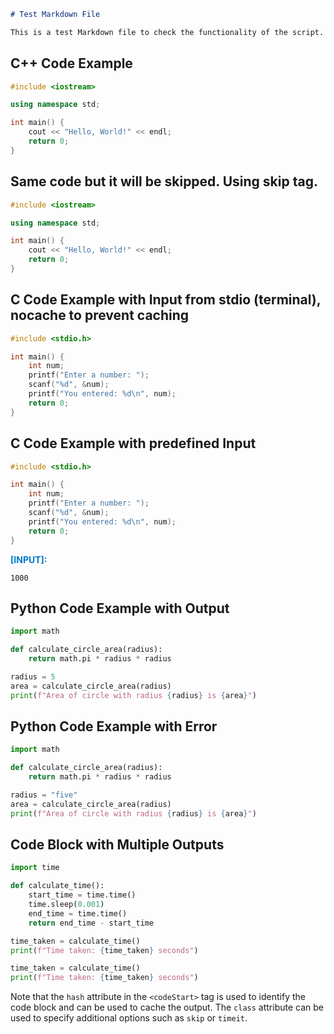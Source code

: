 

```markdown
# Test Markdown File

This is a test Markdown file to check the functionality of the script.
```

## C++ Code Example

<codeStart class="" />

```cpp
#include <iostream>

using namespace std;

int main() {
    cout << "Hello, World!" << endl;   
    return 0;
}
```            

                           
<codeEnd/>

## Same code but it will be skipped. Using skip tag.

<codeStart class="skip"/>

```cpp
#include <iostream>

using namespace std;

int main() {
    cout << "Hello, World!" << endl;   
    return 0;
}
```

<codeEnd/>

## C Code Example with Input from stdio (terminal), nocache to prevent caching

<codeStart class="nocache" />

```c
#include <stdio.h>

int main() {
    int num;
    printf("Enter a number: ");
    scanf("%d", &num);
    printf("You entered: %d\n", num);
    return 0;
}
```            

                           
<codeEnd/>

## C Code Example with predefined Input

<codeStart class="nocache" />

```c
#include <stdio.h>

int main() {
    int num;
    printf("Enter a number: ");
    scanf("%d", &num);
    printf("You entered: %d\n", num);
    return 0;
}
```            

<span style="color: #007ACC; font-weight: bold;">[INPUT]:</span>
```input                   
1000
```

                           
<codeEnd/>

## Python Code Example with Output

<codeStart class="" />

```py
import math

def calculate_circle_area(radius):
    return math.pi * radius * radius

radius = 5
area = calculate_circle_area(radius)
print(f"Area of circle with radius {radius} is {area}")
```            

                           
<codeEnd/>

## Python Code Example with Error

<codeStart class="" />

```py
import math

def calculate_circle_area(radius):
    return math.pi * radius * radius

radius = "five"
area = calculate_circle_area(radius)
print(f"Area of circle with radius {radius} is {area}")
```            

                           
<codeEnd/>

## Code Block with Multiple Outputs

<codeStart class="timeit nocache" />

```py
import time

def calculate_time():
    start_time = time.time()
    time.sleep(0.001)
    end_time = time.time()
    return end_time - start_time

time_taken = calculate_time()
print(f"Time taken: {time_taken} seconds")

time_taken = calculate_time()
print(f"Time taken: {time_taken} seconds")
```            

                           
<codeEnd/>

Note that the `hash` attribute in the `<codeStart>` tag is used to identify the code block and can be used to cache the output. The `class` attribute can be used to specify additional options such as `skip` or `timeit`.